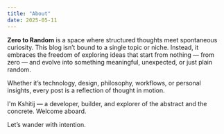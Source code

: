 ```yaml
---
title: "About"
date: 2025-05-11
---
```


**Zero to Random** is a space where structured thoughts meet spontaneous curiosity. This blog isn’t bound to a single topic or niche. Instead, it embraces the freedom of exploring ideas that start from nothing — from zero — and evolve into something meaningful, unexpected, or just plain random.

Whether it’s technology, design, philosophy, workflows, or personal insights, every post is a reflection of thought in motion.

I'm Kshitij — a developer, builder, and explorer of the abstract and the concrete. Welcome aboard.

Let’s wander with intention.
